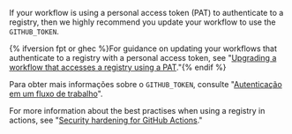 If your workflow is using a personal access token (PAT) to authenticate to a registry, then we highly recommend you update your workflow to use the `GITHUB_TOKEN`.

{% ifversion fpt or ghec %}For guidance on updating your workflows that authenticate to a registry with a personal access token, see "[Upgrading a workflow that accesses a registry using a PAT](/packages/managing-github-packages-using-github-actions-workflows/publishing-and-installing-a-package-with-github-actions#upgrading-a-workflow-that-accesses-a-registry-using-a-pat)."{% endif %}

Para obter mais informações sobre o `GITHUB_TOKEN`, consulte "[Autenticação em um fluxo de trabalho](/actions/reference/authentication-in-a-workflow#using-the-github_token-in-a-workflow)".

For more information about the best practises when using a registry in actions, see "[Security hardening for GitHub Actions](/actions/getting-started-with-github-actions/security-hardening-for-github-actions#considering-cross-repository-access)."
